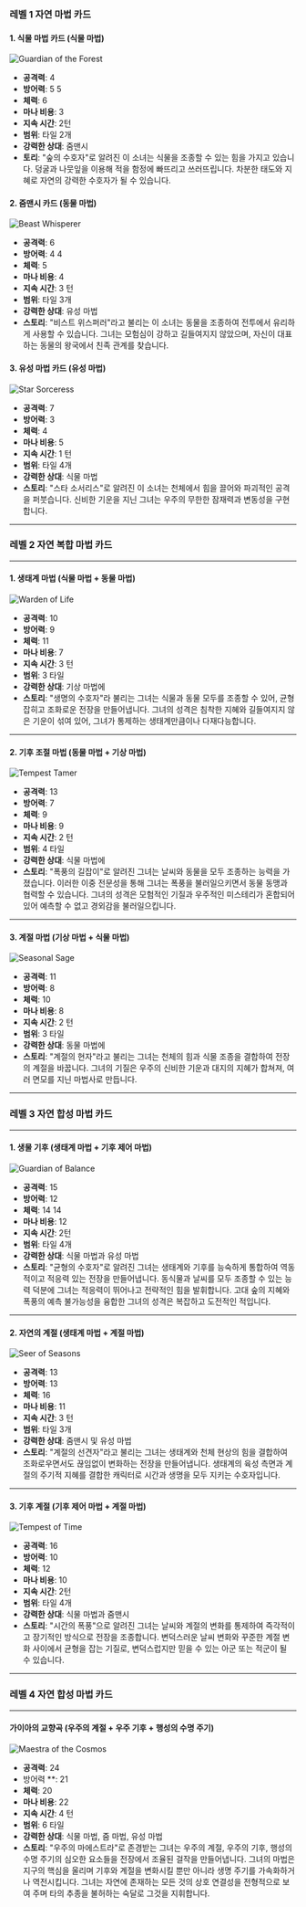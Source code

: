 ### 레벨 1 자연 마법 카드 

#### 1. 식물 마법 카드 (식물 마법)

![Guardian of the Forest](./GuardianoftheForest.png)

- **공격력**: 4
- **방어력**: 5 5
- **체력**: 6
- **마나 비용**: 3
- **지속 시간**: 2턴
- **범위**: 타일 2개
- **강력한 상대**: 줌맨시
- **토리**: "숲의 수호자"로 알려진 이 소녀는 식물을 조종할 수 있는 힘을 가지고 있습니다. 덩굴과 나뭇잎을 이용해 적을 함정에 빠뜨리고 쓰러뜨립니다. 차분한 태도와 지혜로 자연의 강력한 수호자가 될 수 있습니다.

#### 2. 줌맨시 카드 (동물 마법)

![Beast Whisperer](./BeastWhisperer.png)

- **공격력**: 6
- **방어력**: 4 4
- **체력**: 5
- **마나 비용**: 4
- **지속 시간**: 3 턴
- **범위**: 타일 3개
- **강력한 상대**: 유성 마법
- **스토리**: "비스트 위스퍼러"라고 불리는 이 소녀는 동물을 조종하여 전투에서 유리하게 사용할 수 있습니다. 그녀는 모험심이 강하고 길들여지지 않았으며, 자신이 대표하는 동물의 왕국에서 친족 관계를 찾습니다.

#### 3. 유성 마법 카드 (유성 마법)

![Star Sorceress](./StarSorceress.png)

- **공격력**: 7
- **방어력**: 3
- **체력**: 4
- **마나 비용**: 5
- **지속 시간**: 1 턴
- **범위**: 타일 4개
- **강력한 상대**: 식물 마법
- **스토리**: "스타 소서리스"로 알려진 이 소녀는 천체에서 힘을 끌어와 파괴적인 공격을 퍼붓습니다. 신비한 기운을 지닌 그녀는 우주의 무한한 잠재력과 변동성을 구현합니다.

---

### 레벨 2 자연 복합 마법 카드

---

#### 1. 생태계 마법 (식물 마법 + 동물 마법)

![Warden of Life](./WardenofLife.png)

- **공격력**: 10
- **방어력**: 9
- **체력**: 11
- **마나 비용**: 7
- **지속 시간**: 3 턴
- **범위**: 3 타일
- **강력한 상대**: 기상 마법에
- **스토리**: "생명의 수호자"라 불리는 그녀는 식물과 동물 모두를 조종할 수 있어, 균형 잡히고 조화로운 전장을 만들어냅니다. 그녀의 성격은 침착한 지혜와 길들여지지 않은 기운이 섞여 있어, 그녀가 통제하는 생태계만큼이나 다재다능합니다.

---

#### 2. 기후 조절 마법 (동물 마법 + 기상 마법)

![Tempest Tamer](./TempestTamer.png)

- **공격력**: 13
- **방어력**: 7
- **체력**: 9
- **마나 비용**: 9
- **지속 시간**: 2 턴
- **범위**: 4 타일
- **강력한 상대**: 식물 마법에
- **스토리**: "폭풍의 길잡이"로 알려진 그녀는 날씨와 동물을 모두 조종하는 능력을 가졌습니다. 이러한 이중 전문성을 통해 그녀는 폭풍을 불러일으키면서 동물 동맹과 협력할 수 있습니다. 그녀의 성격은 모험적인 기질과 우주적인 미스테리가 혼합되어 있어 예측할 수 없고 경외감을 불러일으킵니다.

---

#### 3. 계절 마법 (기상 마법 + 식물 마법)

![Seasonal Sage](./SeasonalSage.png)

- **공격력**: 11
- **방어력**: 8
- **체력**: 10
- **마나 비용**: 8
- **지속 시간**: 2 턴
- **범위**: 3 타일
- **강력한 상대**: 동물 마법에
- **스토리**: "계절의 현자"라고 불리는 그녀는 천체의 힘과 식물 조종을 결합하여 전장의 계절을 바꿉니다. 그녀의 기질은 우주의 신비한 기운과 대지의 지혜가 합쳐져, 여러 면모를 지닌 마법사로 만듭니다.

---

### 레벨 3 자연 합성 마법 카드

---

#### 1. 생물 기후 (생태계 마법 + 기후 제어 마법)

![Guardian of Balance](./GuardianofBalance.png)

- **공격력**: 15
- **방어력**: 12
- **체력**: 14 14
- **마나 비용**: 12
- **지속 시간**: 2턴
- **범위**: 타일 4개
- **강력한 상대**: 식물 마법과 유성 마법
- **스토리**: "균형의 수호자"로 알려진 그녀는 생태계와 기후를 능숙하게 통합하여 역동적이고 적응력 있는 전장을 만들어냅니다. 동식물과 날씨를 모두 조종할 수 있는 능력 덕분에 그녀는 적응력이 뛰어나고 전략적인 힘을 발휘합니다. 고대 숲의 지혜와 폭풍의 예측 불가능성을 융합한 그녀의 성격은 복잡하고 도전적인 적입니다.

---

#### 2. 자연의 계절 (생태계 마법 + 계절 마법)

![Seer of Seasons](./SeerofSeasons.png)

- **공격력**: 13
- **방어력**: 13
- **체력**: 16
- **마나 비용**: 11
- **지속 시간**: 3 턴
- **범위**: 타일 3개
- **강력한 상대**: 줌맨시 및 유성 마법
- **스토리**: "계절의 선견자"라고 불리는 그녀는 생태계와 천체 현상의 힘을 결합하여 조화로우면서도 끊임없이 변화하는 전장을 만들어냅니다. 생태계의 육성 측면과 계절의 주기적 지혜를 결합한 캐릭터로 시간과 생명을 모두 지키는 수호자입니다.

---

#### 3. 기후 계절 (기후 제어 마법 + 계절 마법)

![Tempest of Time](./TempestofTime.png)

- **공격력**: 16
- **방어력**: 10
- **체력**: 12
- **마나 비용**: 10
- **지속 시간**: 2턴
- **범위**: 타일 4개
- **강력한 상대**: 식물 마법과 줌맨시
- **스토리**: "시간의 폭풍"으로 알려진 그녀는 날씨와 계절의 변화를 통제하여 즉각적이고 장기적인 방식으로 전장을 조종합니다. 변덕스러운 날씨 변화와 꾸준한 계절 변화 사이에서 균형을 잡는 기질로, 변덕스럽지만 믿을 수 있는 아군 또는 적군이 될 수 있습니다.

---

### 레벨 4 자연 합성 마법 카드

---

#### 가이아의 교향곡 (우주의 계절 + 우주 기후 + 행성의 수명 주기)

![Maestra of the Cosmos](./MaestraoftheCosmos.png)

- **공격력**: 24
- 방어력 **: 21
- **체력**: 20
- **마나 비용**: 22
- **지속 시간**: 4 턴
- **범위**: 6 타일
- **강력한 상대**: 식물 마법, 줌 마법, 유성 마법
- **스토리**: "우주의 마에스트라"로 존경받는 그녀는 우주의 계절, 우주의 기후, 행성의 수명 주기의 심오한 요소들을 전장에서 조율된 걸작을 만들어냅니다. 그녀의 마법은 지구의 핵심을 울리며 기후와 계절을 변화시킬 뿐만 아니라 생명 주기를 가속화하거나 역전시킵니다. 그녀는 자연에 존재하는 모든 것의 상호 연결성을 전형적으로 보여 주며 타의 추종을 불허하는 숙달로 그것을 지휘합니다.

